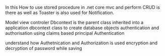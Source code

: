 In this How to use stored procedure in .net core mvc and perform CRUD is there as well as Toaster is also used for Notification.

Model view controler
Dbcontext is the parent class inherited into a application dbcontext class to create database objects
authentication and authorisation using claims based principal Authentication

understand how Authetnication and Authorization is used 
encryption and decryption of password while saving